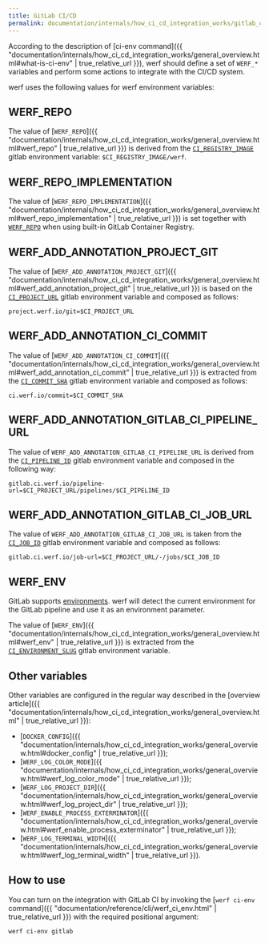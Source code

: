 ```yaml
---
title: GitLab CI/CD
permalink: documentation/internals/how_ci_cd_integration_works/gitlab_ci_cd.html
---
```


According to the description of [ci-env command]({{ "documentation/internals/how_ci_cd_integration_works/general_overview.html#what-is-ci-env" | true_relative_url }}), werf should define a set of `WERF_*` variables and perform some actions to integrate with the CI/CD system.

werf uses the following values for werf environment variables:

## WERF_REPO

The value of [`WERF_REPO`]({{ "documentation/internals/how_ci_cd_integration_works/general_overview.html#werf_repo" | true_relative_url }}) is derived from the [`CI_REGISTRY_IMAGE`](https://docs.gitlab.com/ee/ci/variables/) gitlab environment variable: `$CI_REGISTRY_IMAGE/werf`.

## WERF_REPO_IMPLEMENTATION

The value of [`WERF_REPO_IMPLEMENTATION`]({{ "documentation/internals/how_ci_cd_integration_works/general_overview.html#werf_repo_implementation" | true_relative_url }}) is set together with [`WERF_REPO`](#werf_repo) when using built-in GitLab Container Registry.

## WERF_ADD_ANNOTATION_PROJECT_GIT

The value of [`WERF_ADD_ANNOTATION_PROJECT_GIT`]({{ "documentation/internals/how_ci_cd_integration_works/general_overview.html#werf_add_annotation_project_git" | true_relative_url }}) is based on the [`CI_PROJECT_URL`](https://docs.gitlab.com/ee/ci/variables/) gitlab environment variable and composed as follows:

```
project.werf.io/git=$CI_PROJECT_URL
```

## WERF_ADD_ANNOTATION_CI_COMMIT

The value of [`WERF_ADD_ANNOTATION_CI_COMMIT`]({{ "documentation/internals/how_ci_cd_integration_works/general_overview.html#werf_add_annotation_ci_commit" | true_relative_url }}) is extracted from the [`CI_COMMIT_SHA`](https://docs.gitlab.com/ee/ci/variables/) gitlab environment variable and composed as follows:

```
ci.werf.io/commit=$CI_COMMIT_SHA
```

## WERF_ADD_ANNOTATION_GITLAB_CI_PIPELINE_URL

The value of `WERF_ADD_ANNOTATION_GITLAB_CI_PIPELINE_URL` is derived from the [`CI_PIPELINE_ID`](https://docs.gitlab.com/ee/ci/variables/) gitlab environment variable and composed in the following way:

```
gitlab.ci.werf.io/pipeline-url=$CI_PROJECT_URL/pipelines/$CI_PIPELINE_ID
```

## WERF_ADD_ANNOTATION_GITLAB_CI_JOB_URL

The value of `WERF_ADD_ANNOTATION_GITLAB_CI_JOB_URL` is taken from the [`CI_JOB_ID`](https://docs.gitlab.com/ee/ci/variables/) gitlab environment variable and composed as follows:

```
gitlab.ci.werf.io/job-url=$CI_PROJECT_URL/-/jobs/$CI_JOB_ID
```

## WERF_ENV

GitLab supports [environments](https://docs.gitlab.com/ce/ci/environments.html). werf will detect the current environment for the GitLab pipeline and use it as an environment parameter.

The value of [`WERF_ENV`]({{ "documentation/internals/how_ci_cd_integration_works/general_overview.html#werf_env" | true_relative_url }}) is extracted from the [`CI_ENVIRONMENT_SLUG`](https://docs.gitlab.com/ee/ci/variables/) gitlab environment variable.

## Other variables

Other variables are configured in the regular way described in the [overview article]({{ "documentation/internals/how_ci_cd_integration_works/general_overview.html" | true_relative_url }}):
 * [`DOCKER_CONFIG`]({{ "documentation/internals/how_ci_cd_integration_works/general_overview.html#docker_config" | true_relative_url }});
 * [`WERF_LOG_COLOR_MODE`]({{ "documentation/internals/how_ci_cd_integration_works/general_overview.html#werf_log_color_mode" | true_relative_url }});
 * [`WERF_LOG_PROJECT_DIR`]({{ "documentation/internals/how_ci_cd_integration_works/general_overview.html#werf_log_project_dir" | true_relative_url }});
 * [`WERF_ENABLE_PROCESS_EXTERMINATOR`]({{ "documentation/internals/how_ci_cd_integration_works/general_overview.html#werf_enable_process_exterminator" | true_relative_url }});
 * [`WERF_LOG_TERMINAL_WIDTH`]({{ "documentation/internals/how_ci_cd_integration_works/general_overview.html#werf_log_terminal_width" | true_relative_url }}).

## How to use

You can turn on the integration with GitLab CI by invoking the [`werf ci-env` command]({{ "documentation/reference/cli/werf_ci_env.html" | true_relative_url }}) with the required positional argument:

```shell
werf ci-env gitlab
```
